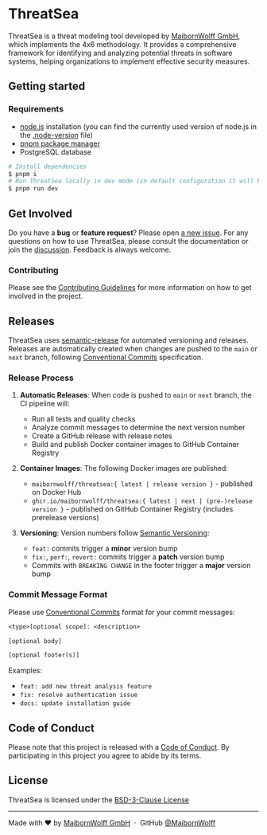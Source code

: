 # ThreatSea

ThreatSea is a threat modeling tool developed by [MaibornWolff GmbH](https://www.maibornwolff.de/en), which implements the 4x6 methodology.
It provides a comprehensive framework for identifying and analyzing potential threats in software systems, helping organizations to implement effective security measures.

## Getting started

### Requirements

- [node.js](https://nodejs.org/) installation (you can find the currently used version of node.js in the [.node-version](.node-version) file)
- [pnpm package manager](https://pnpm.io/)
- PostgreSQL database

```bash
# Install dependencies
$ pnpm i
# Run ThreatSea locally in dev mode (in default configuration it will be served at http://localhost:3000)
$ pnpm run dev
```

## Get Involved

Do you have a **bug** or **feature request**? Please open [a new issue](https://github.com/MaibornWolff/ThreatSea/issues/new).
For any questions on how to use ThreatSea, please consult the documentation or join the [discussion](https://github.com/MaibornWolff/ThreatSea/discussions).
Feedback is always welcome.

### Contributing

Please see the [Contributing Guidelines](CONTRIBUTING.md) for more information on how to get involved in the project.

## Releases

ThreatSea uses [semantic-release](https://semantic-release.gitbook.io/) for automated versioning and releases. Releases are automatically created when changes are pushed to the `main` or `next` branch, following [Conventional Commits](https://www.conventionalcommits.org/) specification.

### Release Process

1. **Automatic Releases**: When code is pushed to `main` or `next` branch, the CI pipeline will:
   - Run all tests and quality checks
   - Analyze commit messages to determine the next version number
   - Create a GitHub release with release notes
   - Build and publish Docker container images to GitHub Container Registry

2. **Container Images**: The following Docker images are published:
   - `maibornwolff/threatsea:{ latest | release version }` - published on Docker Hub
   - `ghcr.io/maibornwolff/threatsea:{ latest | next | (pre-)release version }` - published on GitHub Container Registry (includes prerelease versions)

3. **Versioning**: Version numbers follow [Semantic Versioning](https://semver.org/):
   - `feat:` commits trigger a **minor** version bump
   - `fix:`, `perf:`, `revert:` commits trigger a **patch** version bump
   - Commits with `BREAKING CHANGE` in the footer trigger a **major** version bump

### Commit Message Format

Please use [Conventional Commits](https://www.conventionalcommits.org/) format for your commit messages:

```txt
<type>[optional scope]: <description>

[optional body]

[optional footer(s)]
```

Examples:

- `feat: add new threat analysis feature`
- `fix: resolve authentication issue`
- `docs: update installation guide`

## Code of Conduct

Please note that this project is released with a [Code of Conduct](CODE_OF_CONDUCT.md). By participating in this project you agree to abide by its terms.

## License

ThreatSea is licensed under the [BSD-3-Clause License](LICENSE)

---

Made with ❤ by [MaibornWolff GmbH](https://www.maibornwolff.de/en) &nbsp;&middot;&nbsp; GitHub [@MaibornWolff](https://github.com/maibornwolff)
